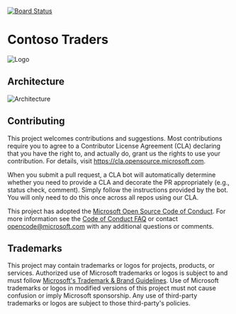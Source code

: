 [![Board Status](https://dev.azure.com/aiw-devops/8937b26a-4988-4ca3-9433-e7e269cffb5c/8306d871-0b3b-4b2e-acf2-1412a98cb4d6/_apis/work/boardbadge/f3cce608-398c-4f3c-a4e2-bbd34abf9594)](https://dev.azure.com/aiw-devops/8937b26a-4988-4ca3-9433-e7e269cffb5c/_boards/board/t/8306d871-0b3b-4b2e-acf2-1412a98cb4d6/Microsoft.RequirementCategory)
# Contoso Traders

![Logo](./docs/images/logo-1280x640.png)

##  Architecture 

![Architecture](./docs/architecture/contoso-traders-enhancements.drawio.png)


## Contributing

This project welcomes contributions and suggestions.  Most contributions require you to agree to a
Contributor License Agreement (CLA) declaring that you have the right to, and actually do, grant us
the rights to use your contribution. For details, visit https://cla.opensource.microsoft.com.

When you submit a pull request, a CLA bot will automatically determine whether you need to provide
a CLA and decorate the PR appropriately (e.g., status check, comment). Simply follow the instructions
provided by the bot. You will only need to do this once across all repos using our CLA.

This project has adopted the [Microsoft Open Source Code of Conduct](https://opensource.microsoft.com/codeofconduct/).
For more information see the [Code of Conduct FAQ](https://opensource.microsoft.com/codeofconduct/faq/) or
contact [opencode@microsoft.com](mailto:opencode@microsoft.com) with any additional questions or comments.

## Trademarks

This project may contain trademarks or logos for projects, products, or services. Authorized use of Microsoft 
trademarks or logos is subject to and must follow 
[Microsoft's Trademark & Brand Guidelines](https://www.microsoft.com/en-us/legal/intellectualproperty/trademarks/usage/general).
Use of Microsoft trademarks or logos in modified versions of this project must not cause confusion or imply Microsoft sponsorship.
Any use of third-party trademarks or logos are subject to those third-party's policies.

